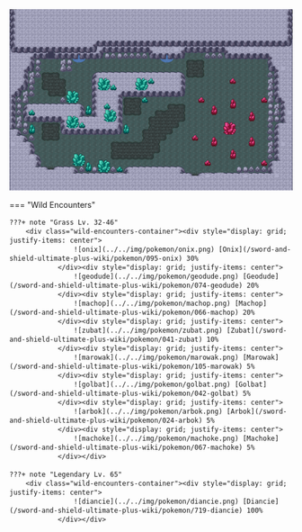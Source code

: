 <img src="../../img/routes/Courageous Cavern (Isle Of Armor).png" alt="Courageous Cavern (Isle Of Armor)"/>

=== "Wild Encounters"


	???+ note "Grass Lv. 32-46"
		<div class="wild-encounters-container"><div style="display: grid; justify-items: center">
                    ![onix](../../img/pokemon/onix.png) [Onix](/sword-and-shield-ultimate-plus-wiki/pokemon/095-onix) 30%
                </div><div style="display: grid; justify-items: center">
                    ![geodude](../../img/pokemon/geodude.png) [Geodude](/sword-and-shield-ultimate-plus-wiki/pokemon/074-geodude) 20%
                </div><div style="display: grid; justify-items: center">
                    ![machop](../../img/pokemon/machop.png) [Machop](/sword-and-shield-ultimate-plus-wiki/pokemon/066-machop) 20%
                </div><div style="display: grid; justify-items: center">
                    ![zubat](../../img/pokemon/zubat.png) [Zubat](/sword-and-shield-ultimate-plus-wiki/pokemon/041-zubat) 10%
                </div><div style="display: grid; justify-items: center">
                    ![marowak](../../img/pokemon/marowak.png) [Marowak](/sword-and-shield-ultimate-plus-wiki/pokemon/105-marowak) 5%
                </div><div style="display: grid; justify-items: center">
                    ![golbat](../../img/pokemon/golbat.png) [Golbat](/sword-and-shield-ultimate-plus-wiki/pokemon/042-golbat) 5%
                </div><div style="display: grid; justify-items: center">
                    ![arbok](../../img/pokemon/arbok.png) [Arbok](/sword-and-shield-ultimate-plus-wiki/pokemon/024-arbok) 5%
                </div><div style="display: grid; justify-items: center">
                    ![machoke](../../img/pokemon/machoke.png) [Machoke](/sword-and-shield-ultimate-plus-wiki/pokemon/067-machoke) 5%
                </div></div>

	???+ note "Legendary Lv. 65"
		<div class="wild-encounters-container"><div style="display: grid; justify-items: center">
                    ![diancie](../../img/pokemon/diancie.png) [Diancie](/sword-and-shield-ultimate-plus-wiki/pokemon/719-diancie) 100%
                </div></div>



